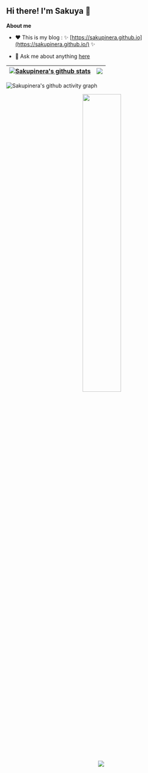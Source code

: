 ## Hi there! I'm Sakuya 👋

**About me**

- ❤️ This is my blog : ✨ [https://sakupinera.github.io](https://sakupinera.github.io/) ✨ 

- 💬 Ask me about anything [here](https://github.com/sakupinera/sakupinera/issues)

| <a href="#"><img align="center" src="https://github-readme-stats.vercel.app/api?username=sakupinera&count_private=true&show_icons=true&theme=buefy&hide_border=true" alt="Sakupinera's github stats" /></a> | <a href="#"><img align="center" src="https://github-readme-stats.vercel.app/api/top-langs/?username=sakupinera&layout=compact&theme=buefy&hide_border=true" /></a> |
| ------------------------------------------------------------ | ------------------------------------------------------------ |

![Sakupinera's github activity graph](https://github-readme-activity-graph.cyclic.app/graph?username=sakupinera&theme=buefy)

<p align = "center">
  <img align = "center" src = "https://github-readme-streak-stats.herokuapp.com/?user=sakupinera&theme=buefy" width="45%">
</p>
<p align = "center" >   <img src = "https://komarev.com/ghpvc/?username=sakupinera" > </p> 

<!--
**Sakupinera/Sakupinera** is a ✨ _special_ ✨ repository because its `README.md` (this file) appears on your GitHub profile.

Here are some ideas to get you started:

- 🔭 I’m currently working on ...
- 🌱 I’m currently learning ...
- 👯 I’m looking to collaborate on ...
- 🤔 I’m looking for help with ...
- 💬 Ask me about ...
- 📫 How to reach me: ...
- 😄 Pronouns: ...
- ⚡ Fun fact: ...

--!>
